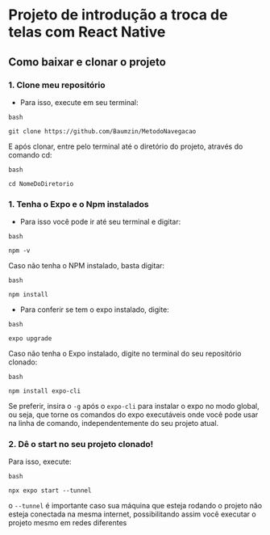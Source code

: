 # Projeto de introdução a troca de telas com React Native
## Como baixar e clonar o projeto
### 1. Clone meu repositório
- Para isso, execute em seu terminal:
```
bash

git clone https://github.com/Baumzin/MetodoNavegacao
```
E após clonar, entre pelo terminal até o diretório do projeto, através do comando cd:
```
bash

cd NomeDoDiretorio
```

### 1. Tenha o Expo e o Npm instalados
- Para isso você pode ir até seu terminal e digitar:
 ``` 
 bash

 npm -v
 ```
 Caso não tenha o NPM instalado, basta digitar:
 ```
 bash

 npm install
 ```

 - Para conferir se tem o expo instalado, digite:
 ```
 bash

 expo upgrade
 ```
 Caso não tenha o Expo instalado, digite no terminal do seu repositório clonado:
 ```
 bash

 npm install expo-cli
 ```
 Se preferir, insira o ```-g``` após o ```expo-cli``` para instalar o expo no modo global, ou seja, que torne os comandos do expo executáveis onde você pode usar na linha de comando, independentemente do seu projeto atual.

 ### 2. Dê o start no seu projeto clonado!

 Para isso, execute:
 ```
 bash

 npx expo start --tunnel
 ```
 o ```--tunnel``` é importante caso sua máquina que esteja rodando o projeto não esteja conectada na mesma internet, possibilitando assim você executar o projeto mesmo em redes diferentes